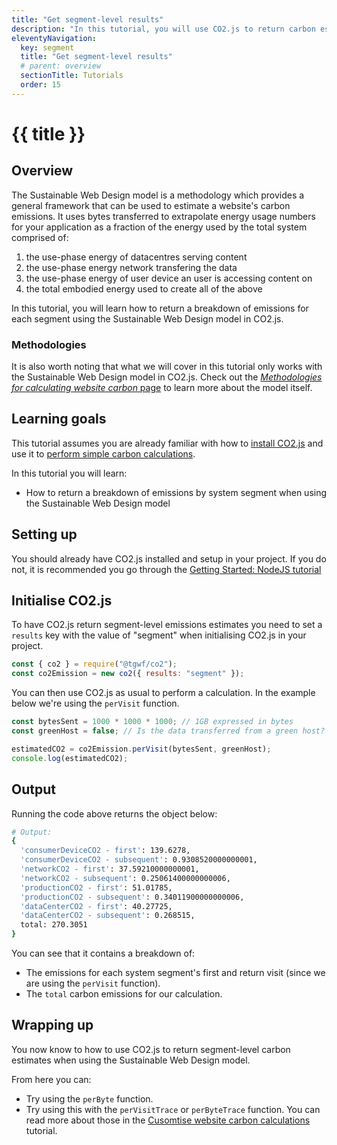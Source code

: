 ```yaml
---
title: "Get segment-level results"
description: "In this tutorial, you will use CO2.js to return carbon estimates for each of the system segments found in the Sustainable Web Design model."
eleventyNavigation:
  key: segment
  title: "Get segment-level results"
  # parent: overview
  sectionTitle: Tutorials
  order: 15
---
```


# {{ title }}

## Overview

The Sustainable Web Design model is a methodology which provides a general framework that can be used to estimate a website's carbon emissions. It uses bytes transferred to extrapolate energy usage numbers for your application as a fraction of the energy used by the total system comprised of:

1. the use-phase energy of datacentres serving content
2. the use-phase energy network transfering the data
3. the use-phase energy of user device an user is accessing content on
4. the total embodied energy used to create all of the above

In this tutorial, you will learn how to return a breakdown of emissions for each segment using the Sustainable Web Design model in CO2.js.

### Methodologies

It is also worth noting that what we will cover in this tutorial only works with the Sustainable Web Design model in CO2.js. Check out the [_Methodologies for calculating website carbon_ page](/co2js/explainer/methodologies-for-calculating-website-carbon) to learn more about the model itself.

## Learning goals

This tutorial assumes you are already familiar with how to [install CO2.js](/co2js/installation) and use it to [perform simple carbon calculations](/co2js/tutorials/getting-started-node).

In this tutorial you will learn:

- How to return a breakdown of emissions by system segment when using the Sustainable Web Design model

## Setting up

You should already have CO2.js installed and setup in your project. If you do not, it is recommended you go through the [Getting Started: NodeJS tutorial](/co2js/tutorials/getting-started-node)

## Initialise CO2.js

To have CO2.js return segment-level emissions estimates you need to set a `results` key with the value of "segment" when initialising CO2.js in your project.

```js
const { co2 } = require("@tgwf/co2");
const co2Emission = new co2({ results: "segment" });
```

You can then use CO2.js as usual to perform a calculation. In the example below we're using the `perVisit` function.

```js
const bytesSent = 1000 * 1000 * 1000; // 1GB expressed in bytes
const greenHost = false; // Is the data transferred from a green host?

estimatedCO2 = co2Emission.perVisit(bytesSent, greenHost);
console.log(estimatedCO2);
```

## Output

Running the code above returns the object below:

```bash
# Output:
{
  'consumerDeviceCO2 - first': 139.6278,
  'consumerDeviceCO2 - subsequent': 0.9308520000000001,
  'networkCO2 - first': 37.59210000000001,
  'networkCO2 - subsequent': 0.25061400000000006,
  'productionCO2 - first': 51.01785,
  'productionCO2 - subsequent': 0.34011900000000006,
  'dataCenterCO2 - first': 40.27725,
  'dataCenterCO2 - subsequent': 0.268515,
  total: 270.3051
}
```

You can see that it contains a breakdown of:

- The emissions for each system segment's first and return visit (since we are using the `perVisit` function).
- The `total` carbon emissions for our calculation.

## Wrapping up

You now know to how to use CO2.js to return segment-level carbon estimates when using the Sustainable Web Design model.

From here you can:

- Try using the `perByte` function.
- Try using this with the `perVisitTrace` or `perByteTrace` function. You can read more about those in the [Cusomtise website carbon calculations](/co2/tutorials/customise-website-carbon-calculations) tutorial.
